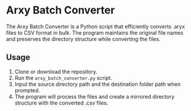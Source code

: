 # Arxy Batch Converter

The Arxy Batch Converter is a Python script that efficiently converts .aryx files to CSV format in bulk. The program maintains the original file names and preserves the directory structure while converting the files.


## Usage

1. Clone or download the repository.
2. Run the `arxy_batch_converter.py` script.
3. Input the source directory path and the destination folder path when prompted.
4. The program will process the files and create a mirrored directory structure with the converted .csv files.



